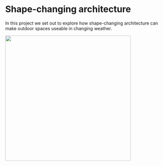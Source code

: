 # Shape-changing architecture 
In this project we set out to explore how shape-changing architecture can make outdoor spaces useable in changing weather. 

<img width="400" src="https://user-images.githubusercontent.com/15377936/147346465-dbdae8ec-71a5-4e33-a666-64adfc712bcb.jpg">
